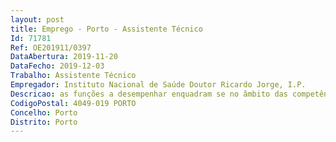 ```yaml
--- 
layout: post
title: Emprego - Porto - Assistente Técnico
Id: 71781
Ref: OE201911/0397
DataAbertura: 2019-11-20
DataFecho: 2019-12-03
Trabalho: Assistente Técnico
Empregador: Instituto Nacional de Saúde Doutor Ricardo Jorge, I.P.
Descricao: as funções a desempenhar enquadram se no âmbito das competências inerentes ao Centro de Saúde Pública Doutor Gonçalves Ferreira, conforme previsto no artigo 16º do anexo à Portaria nº 162 2012, de 22 de maio, nomeadamente no que respeita ao apoio à Direção, a saber    Desenvolver atividades de apoio administrativo   Assegurar a comunicação entre os vários laboratórios e serviços.  Proceder ao levantamento entrega da correspondência nos CTT   Proceder ao registo, tratamento informático, distribuição recolha interna para expedição da correspondência e outra documentação, em programa informático específico   Efetuar o registo, classificação e arquivo de expediente e outras formas de comunicação    Assegurar trabalho de processamento de texto e organização da informação    Tratar informação, recolhendo e efetuando apuramentos estatísticos elementares e elaborando mapas, quadros ou utilizando outra forma de transmissão eficaz dos dados existentes   Marcar as entrevistas solicitadas quer presencialmente, por telefone ou por escrito    Proceder à organização e gestão de toda a documentação (legislação, notas informativas, despachos, ordens de serviço), utilizando ferramentas informáticas.
CodigoPostal: 4049-019 PORTO
Concelho: Porto
Distrito: Porto
--- 
```

